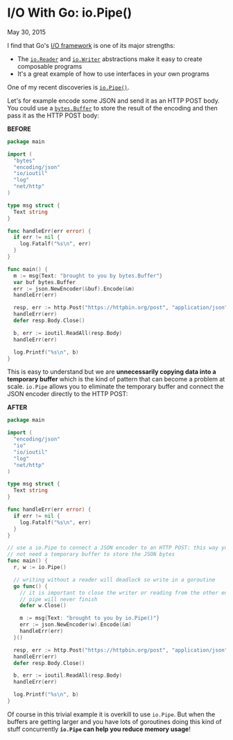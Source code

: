 # I/O With Go: io.Pipe()
May 30, 2015

I find that Go's [I/O framework](https://golang.org/pkg/io/) is one of its major strengths:

*   The [`io.Reader`](https://golang.org/pkg/io/#Reader) and [`io.Writer`](https://golang.org/pkg/io/#Writer) abstractions make it easy to create composable programs
*   It's a great example of how to use interfaces in your own programs

One of my recent discoveries is [`io.Pipe()`](https://golang.org/pkg/io/#Pipe).

Let's for example encode some JSON and send it as an HTTP POST body. You could use a [`bytes.Buffer`](https://golang.org/pkg/bytes/#Buffer) to store the result of the encoding and then pass it as the HTTP POST body:

**BEFORE**

```go
package main

import (
  "bytes"
  "encoding/json"
  "io/ioutil"
  "log"
  "net/http"
)

type msg struct {
  Text string
}

func handleErr(err error) {
  if err != nil {
    log.Fatalf("%s\n", err)
  }
}

func main() {
  m := msg{Text: "brought to you by bytes.Buffer"}
  var buf bytes.Buffer
  err := json.NewEncoder(&buf).Encode(&m)
  handleErr(err)

  resp, err := http.Post("https://httpbin.org/post", "application/json", &buf)
  handleErr(err)
  defer resp.Body.Close()

  b, err := ioutil.ReadAll(resp.Body)
  handleErr(err)

  log.Printf("%s\n", b)
}

```

This is easy to understand but we are **unnecessarily copying data into a temporary buffer** which is the kind of pattern that can become a problem at scale. `io.Pipe` allows you to eliminate the temporary buffer and connect the JSON encoder directly to the HTTP POST:

**AFTER**

```go
package main

import (
  "encoding/json"
  "io"
  "io/ioutil"
  "log"
  "net/http"
)

type msg struct {
  Text string
}

func handleErr(err error) {
  if err != nil {
    log.Fatalf("%s\n", err)
  }
}

// use a io.Pipe to connect a JSON encoder to an HTTP POST: this way you do
// not need a temporary buffer to store the JSON bytes
func main() {
  r, w := io.Pipe()

  // writing without a reader will deadlock so write in a goroutine
  go func() {
    // it is important to close the writer or reading from the other end of the
    // pipe will never finish
    defer w.Close()

    m := msg{Text: "brought to you by io.Pipe()"}
    err := json.NewEncoder(w).Encode(&m)
    handleErr(err)
  }()

  resp, err := http.Post("https://httpbin.org/post", "application/json", r)
  handleErr(err)
  defer resp.Body.Close()

  b, err := ioutil.ReadAll(resp.Body)
  handleErr(err)

  log.Printf("%s\n", b)
}

```

Of course in this trivial example it is overkill to use `io.Pipe`. But when the buffers are getting larger and you have lots of goroutines doing this kind of stuff concurrently **`io.Pipe` can help you reduce memory usage**!

</div>
